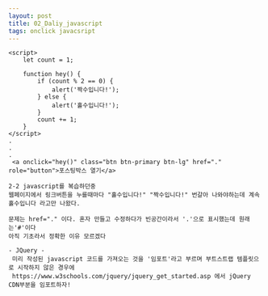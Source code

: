 ```yaml
---
layout: post
title: 02_Daliy_javascript
tags: onclick javacsript
---
```


    <script>
        let count = 1;

        function hey() {
            if (count % 2 == 0) {
                alert('짝수입니다!');
            } else {
                alert('홀수입니다!');
            }
            count += 1;
        }
    </script>
    .
    .
    .
     <a onclick="hey()" class="btn btn-primary btn-lg" href="." role="button">포스팅박스 열기</a>
    
    2-2 javascript를 복습하던중 
    웹페이지에서 링크버튼을 누를때마다 "홀수입니다!" "짝수입니다!" 번갈아 나와야하는데 계속 홀수입니다 라고만 나왔다.
    
    문제는 href="." 이다. 혼자 만들고 수정하다가 빈공간이라서 '.'으로 표시했는데 원래는'#'이다 
    아직 기초라서 정확한 이유 모르겠다
  
    - JQuery - 
     미리 작성된 javascript 코드를 가져오는 것을 '임포트'라고 부르며 부트스트랩 템플릿으로 시작하지 않은 경우에
     https://www.w3schools.com/jquery/jquery_get_started.asp 에서 jQuery CDN부분을 임포트하자!
     
    
     
